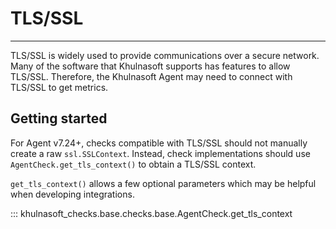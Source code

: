 # TLS/SSL

-----

TLS/SSL is widely used to provide communications over a secure network. Many of the software that Khulnasoft supports has features to allow TLS/SSL.
Therefore, the Khulnasoft Agent may need to connect with TLS/SSL to get metrics.


## Getting started
For Agent v7.24+, checks compatible with TLS/SSL should not manually create a raw `ssl.SSLContext`.
Instead, check implementations should use `AgentCheck.get_tls_context()` to obtain a TLS/SSL context.

`get_tls_context()` allows a few optional parameters which may be helpful when developing integrations.

::: khulnasoft_checks.base.checks.base.AgentCheck.get_tls_context
